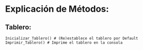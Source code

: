 # Explicación de Métodos:

## Tablero:
```
Inicializar_Tablero() # (Re)establece el tablero por Default
Imprimir_Tablero() # Imprime el tablero en la consola
```